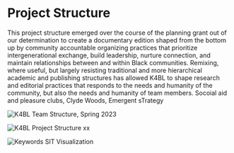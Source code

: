 # Project Structure

This project structure emerged over the course of the planning grant out of our determination to create a documentary edition shaped from the bottom up by community accountable organizing practices that prioritize intergenerational exchange, build leadership, nurture connection, and maintain relationships between and within Black communities. Remixing, where useful, but largely resisting traditional and more hierarchical academic and publishing structures has allowed K4BL to shape research and editorial practices that responds to the needs and humanity of the community, but also the needs and humanity of team members. Socoial aid and pleasure clubs, Clyde Woods, Emergent sTrategy

![K4BL Team Structure, Spring 2023](http://lxcprojects.org/k4bl/images/keywords-team-sp2023.drawio.png)

![K4BL Project Structure](http://lxcprojects.org/k4bl/images/keywords%20project%20structure.png)
xx

![Keywords SIT Visualization](http://lxcprojects.org/k4bl/images/keywords%20SIT%20Viz.png)
